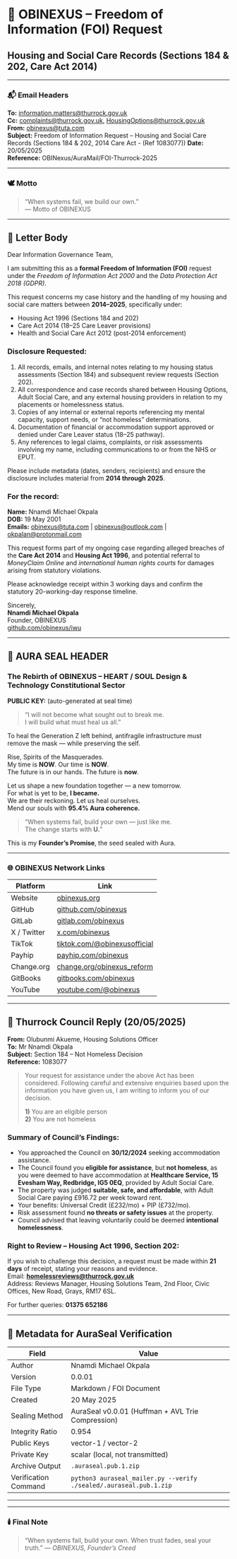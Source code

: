 # 🧿 OBINEXUS – Freedom of Information (FOI) Request  
## Housing and Social Care Records (Sections 184 & 202, Care Act 2014)

---

### 📬 Email Headers

**To:** information.matters@thurrock.gov.uk  
**Cc:** complaints@thurrock.gov.uk, HousingOptions@thurrock.gov.uk  
**From:** obinexus@tuta.com  
**Subject:** Freedom of Information Request – Housing and Social Care Records (Sections 184 & 202, 2014 Care Act - (Ref 1083077))
**Date:** 20/05/2025  
**Reference:** OBINexus/AuraMail/FOI-Thurrock-2025  

---

### 🕊️ Motto

> “When systems fail, we build our own.”  
> — Motto of OBINEXUS  

---

## 📜 Letter Body

Dear Information Governance Team,

I am submitting this as a **formal Freedom of Information (FOI)** request under the *Freedom of Information Act 2000* and the *Data Protection Act 2018 (GDPR)*.

This request concerns my case history and the handling of my housing and social care matters between **2014–2025**, specifically under:

- Housing Act 1996 (Sections 184 and 202)  
- Care Act 2014 (18–25 Care Leaver provisions)  
- Health and Social Care Act 2012 (post-2014 enforcement)  

### Disclosure Requested:

1. All records, emails, and internal notes relating to my housing status assessments (Section 184) and subsequent review requests (Section 202).  
2. All correspondence and case records shared between Housing Options, Adult Social Care, and any external housing providers in relation to my placements or homelessness status.  
3. Copies of any internal or external reports referencing my mental capacity, support needs, or “not homeless” determinations.  
4. Documentation of financial or accommodation support approved or denied under Care Leaver status (18–25 pathway).  
5. Any references to legal claims, complaints, or risk assessments involving my name, including communications to or from the NHS or EPUT.

Please include metadata (dates, senders, recipients) and ensure the disclosure includes material from **2014 through 2025**.

### For the record:

**Name:** Nnamdi Michael Okpala  
**DOB:** 19 May 2001  
**Emails:** obinexus@tuta.com | obinexus@outlook.com | okpalan@protonmail.com  

This request forms part of my ongoing case regarding alleged breaches of the **Care Act 2014** and **Housing Act 1996**, and potential referral to *MoneyClaim Online* and *international human rights courts* for damages arising from statutory violations.

Please acknowledge receipt within 3 working days and confirm the statutory 20-working-day response timeline.

Sincerely,  
**Nnamdi Michael Okpala**  
Founder, OBINEXUS  
[github.com/obinexus/iwu](https://github.com/obinexus/iwu)

---

## 🧿 AURA SEAL HEADER  
### The Rebirth of OBINEXUS – HEART / SOUL Design & Technology Constitutional Sector  

**PUBLIC KEY:** (auto-generated at seal time)

> “I will not become what sought out to break me.  
> I will build what must heal us all.”  

To heal the Generation Z left behind, antifragile infrastructure must  
remove the mask — while preserving the self.  

Rise, Spirits of the Masquerades.  
My time is **NOW**. Our time is **NOW**.  
The future is in our hands. The future is **now**.  

Let us shape a new foundation together — a new tomorrow.  
For what is yet to be, **I became.**  
We are their reckoning. Let us heal ourselves.  
Mend our souls with **95.4% Aura coherence.**

> “When systems fail, build your own — just like me.  
> The change starts with **U.**”

This is my **Founder’s Promise**, the seed sealed with Aura.  

---

### 🌐 OBINEXUS Network Links

| Platform | Link |
|-----------|------|
| Website | [obinexus.org](https://obinexus.org) |
| GitHub | [github.com/obinexus](https://github.com/obinexus) |
| GitLab | [gitlab.com/obinexus](https://gitlab.com/obinexus) |
| X / Twitter | [x.com/obinexus](https://x.com/obinexus) |
| TikTok | [tiktok.com/@obinexusofficial](https://tiktok.com/@obinexusofficial) |
| Payhip | [payhip.com/obinexus](https://payhip.com/obinexus) |
| Change.org | [change.org/obinexus_reform](https://change.org/obinexus_reform) |
| GitBooks | [gitbooks.com/obinexus](https://gitbooks.com/obinexus) |
| YouTube | [youtube.com/@obinexus](https://youtube.com/@obinexus) |

---

## 📩 Thurrock Council Reply (20/05/2025)

**From:** Olubunmi Akueme, Housing Solutions Officer  
**To:** Mr Nnamdi Okpala  
**Subject:** Section 184 – Not Homeless Decision  
**Reference:** 1083077  

> Your request for assistance under the above Act has been considered. Following careful and extensive enquiries based upon the information you have given us, I am writing to inform you of our decision.  
>   
> **1)** You are an eligible person  
> **2)** You are not homeless  

### Summary of Council’s Findings:
- You approached the Council on **30/12/2024** seeking accommodation assistance.  
- The Council found you **eligible for assistance**, but **not homeless**, as you were deemed to have accommodation at **Healthcare Service, 15 Evesham Way, Redbridge, IG5 0EQ**, provided by Adult Social Care.  
- The property was judged **suitable, safe, and affordable**, with Adult Social Care paying £916.72 per week toward rent.  
- Your benefits: Universal Credit (£232/mo) + PIP (£732/mo).  
- Risk assessment found **no threats or safety issues** at the property.  
- Council advised that leaving voluntarily could be deemed **intentional homelessness**.  

### Right to Review – Housing Act 1996, Section 202:
If you wish to challenge this decision, a request must be made within **21 days** of receipt, stating your reasons and evidence.  
Email: **homelessreviews@thurrock.gov.uk**  
Address: Reviews Manager, Housing Solutions Team, 2nd Floor, Civic Offices, New Road, Grays, RM17 6SL.  

For further queries: **01375 652186**  

---

## 🧾 Metadata for AuraSeal Verification

| Field | Value |
|-------|-------|
| Author | Nnamdi Michael Okpala |
| Version | 0.0.01 |
| File Type | Markdown / FOI Document |
| Created | 20 May 2025 |
| Sealing Method | AuraSeal v0.0.01 (Huffman + AVL Trie Compression) |
| Integrity Ratio | 0.954 |
| Public Keys | vector-1 / vector-2 |
| Private Key | scalar (local, not transmitted) |
| Archive Output | `.auraseal.pub.1.zip` |
| Verification Command | `python3 auraseal_mailer.py --verify ./sealed/.auraseal.pub.1.zip` |

---


---

### 🕯️ Final Note

> “When systems fail, build your own.
> When trust fades, seal your truth.”
> — *OBINEXUS, Founder’s Creed*


